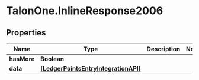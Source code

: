 # TalonOne.InlineResponse2006

## Properties

Name | Type | Description | Notes
------------ | ------------- | ------------- | -------------
**hasMore** | **Boolean** |  | 
**data** | [**[LedgerPointsEntryIntegrationAPI]**](LedgerPointsEntryIntegrationAPI.md) |  | 


